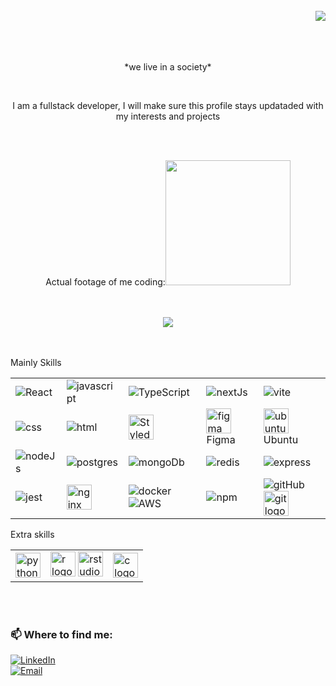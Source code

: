 <br>
<div align="right">
    <a href="https://visitorbadge.io/status?path=https%3A%2F%2Fgithub.com%2Ftheomelgar">
        <img src="https://api.visitorbadge.io/api/visitors?path=https%3A%2F%2Fgithub.com%2Ftheomelgar&label=monkey%20lovers&labelColor=%23ff8a65&countColor=%23f47373&style=plastic&labelStyle=upper" />
    </a>
</div>
<br>
<br>
<br>
<p align="center">*we live in a society*</p>
<br>
<p align="center">I am a fullstack developer, I will make sure this profile stays updataded with my interests and projects</p>
<br/>
<br/>
<p align="center"> 
 Actual footage of me coding:<img src="https://media.tenor.com/kSiC-0wGr4kAAAAd/monkey-technology.gif" width="200">
</p>
<br>
<br>

<div align="center">
  <img src="https://github-readme-stats.vercel.app/api/top-langs/?username=theomelgar&langs_count=4&theme=gotham&layout=compact&border_radius=15px" />
</div>
<br>
<br>
<p>        Mainly Skills

<table>
 <tbody>
 <tr>
 <td>
     <img alt="React" src="https://img.shields.io/badge/React-20232A?style=for-the-badge&logo=react&logoColor=61DAFB" />
     
 </td>
 <td>
     <img alt="javascript" src="https://img.shields.io/badge/JavaScript-323330?style=for-the-badge&logo=javascript&logoColor=F7DF1E" />
     
 </td>
 <td>
    <img alt="TypeScript" src="https://img.shields.io/badge/typescript-%23007ACC.svg?style=for-the-badge&logo=typescript&logoColor=white" />
     
 </td>
 <td>
     <img alt="nextJs" src="https://img.shields.io/badge/Next-black?style=for-the-badge&logo=next.js&logoColor=white" />
     
 </td>
 <td>
    <img alt="vite" src="https://img.shields.io/badge/vite-%23646CFF.svg?style=for-the-badge&logo=vite&logoColor=white" />  
     
 </tr> 
 <tr>
 <td>
     <img alt="css" src="https://img.shields.io/badge/CSS3-1572B6?style=for-the-badge&logo=css3&logoColor=white" />
     
</td>
 <td>
     <img alt="html" src="https://img.shields.io/badge/HTML5-E34F26?style=for-the-badge&logo=html5&logoColor=white" />
     
</td>

<td>
    <img alt="Styled-Components" src="https://styled-components.com/nav-logo.png" height="40"/>
</td>
<td>
    <img src="https://cdn.jsdelivr.net/gh/devicons/devicon/icons/figma/figma-original.svg" height="40" alt="figma logo"  /> 
    Figma
  <td>

   <img src="https://cdn.jsdelivr.net/gh/devicons/devicon/icons/ubuntu/ubuntu-plain.svg" height="40" alt="ubuntu logo"  />
   Ubuntu
   
 </tr>
 
  <tr>
 <td>
 <img alt="nodeJs" src="https://img.shields.io/badge/node.js-6DA55F?style=for-the-badge&logo=node.js&logoColor=white" />

 <td>
<img alt="postgres" src="https://img.shields.io/badge/postgres-%23316192.svg?style=for-the-badge&logo=postgresql&logoColor=white" />
     
  <td>
<img alt="mongoDb" src="https://img.shields.io/badge/MongoDB-%234ea94b.svg?style=for-the-badge&logo=mongodb&logoColor=white" />
     <td>
<img alt="redis" src="https://img.shields.io/badge/redis-%23DD0031.svg?style=for-the-badge&logo=redis&logoColor=white)" />
         
<td>
    <img alt="express" src="https://img.shields.io/badge/express.js-%23404d59.svg?style=for-the-badge&logo=express&logoColor=%2361DAFB" />


 </tr>
       <tr>
 <td>
<img alt="jest" src="https://img.shields.io/badge/-jest-%23C21325?style=for-the-badge&logo=jest&logoColor=white" />

 <td>
     <img src="https://cdn.jsdelivr.net/gh/devicons/devicon/icons/nginx/nginx-original.svg" height="40" alt="nginx logo"  />

  <td>
      <img alt="docker" src="https://img.shields.io/badge/docker-%230db7ed.svg?style=for-the-badge&logo=docker&logoColor=white" />
<img alt="AWS" src="https://img.shields.io/badge/AWS-%23FF9900.svg?style=for-the-badge&logo=amazon-aws&logoColor=white" />
         
  </td>
<td><img alt="npm" src="https://img.shields.io/badge/NPM-%23CB3837.svg?style=for-the-badge&logo=npm&logoColor=white" />
    
<td>
<img alt="gitHub" src="https://img.shields.io/badge/github-%23121011.svg?style=for-the-badge&logo=github&logoColor=white" />
<img src="https://cdn.jsdelivr.net/gh/devicons/devicon/icons/git/git-original.svg" height="40" alt="git logo"  />
 </tr>
 </tbody>
 </table>
 <table>
     Extra skills 
 <tr>
    <td>
          <img src="https://cdn.jsdelivr.net/gh/devicons/devicon/icons/python/python-original.svg" height="40" alt="python logo"  />
<td>
  <img src="https://cdn.jsdelivr.net/gh/devicons/devicon/icons/r/r-original.svg" height="40" alt="r logo"  />
    <img src="https://cdn.jsdelivr.net/gh/devicons/devicon/icons/rstudio/rstudio-original.svg" height="40" alt="rstudio logo"  />
  <td>
    <img src="https://cdn.jsdelivr.net/gh/devicons/devicon/icons/c/c-original.svg" height="40" alt="c logo"  />
  
 </tr>
 </tbody>
</table>

</p>
<br>
<br>
<p align="center">
<h3>📫 Where to find me: </h3>
<!-- <a href="https://br.linkedin.com/in/kendy-karakawa-374aaab2?original_referer=https%3A%2F%2Fwww.google.com%2F/" target="_blank"><img src="https://img.shields.io/badge/-LinkedIn-%230077B5?style=for-the-badge&logo=linkedin&logoColor=white" target="_blank"></a> -->

<!-- <a href="mailto:kendy.karakawa@gmail.com" target="_blank"><img src="https://img.shields.io/badge/Email-Gmail-red" target="_blank"></a> -->

[![LinkedIn](https://img.shields.io/badge/LinkedIn-Profile-blue)](https://www.linkedin.com/in/theo-goldbach-melgar/)
<br/>
[![Email](https://img.shields.io/badge/Email-Gmail-red)](mailto:theomelgar@gmail.com)

</p>
<br>
<br>
<br>

